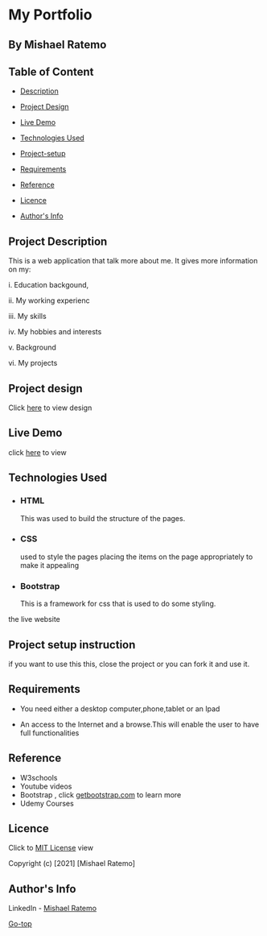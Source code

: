 # My Portfolio 
## By Mishael Ratemo


## Table of Content

+ [Description](#description)
+ [Project Design]()

+ [Live Demo](#live-demo)
+ [Technologies Used](#technology-used)

+ [Project-setup](#setup)
+ [Requirements](#requirements)
+ [Reference](#reference)
+ [Licence](#licence)
+ [Author's Info](#author-Info)

## Project Description
 This is a web application that talk more about me. It gives more information on my:

 i.  Education backgound,
 
 ii. My working experienc
 
 iii. My skills

 iv. My hobbies and interests

 v. Background

 vi. My projects

 ## Project design
 Click [here](https://drive.google.com/drive/u/0/folders/11mJ636Kw1MdFlZZ_PylD7GmSss6znixu) to view design

 ## Live Demo
 click [here]() to view 


 ## Technologies Used
* ### HTML 
     This was used to build the structure of the pages.

* ### CSS 
     used to style the pages placing the items on the page appropriately to make it appealing 
* ### Bootstrap 
     This is a framework for css that is used to do some styling.

the live website

 ## Project setup instruction
 if you want to use this this, close the project or you can fork it and use it.
 
## Requirements

* You need either a desktop computer,phone,tablet or an Ipad

* An access to the Internet and a browse.This will enable the user to have full functionalities


## Reference
* W3schools
* Youtube  videos
* Bootstrap , click  [getbootstrap.com](https://getbootstrap.com/) to learn more
* Udemy Courses

## Licence

Click to  [MIT License](LICENCE) view

Copyright (c) [2021] [Mishael Ratemo] 

## Author's Info

LinkedIn - [Mishael Ratemo](www.linkedin.com/in/mishael-mosoti-37b786161/)

[Go-top](#MyPortfolio)